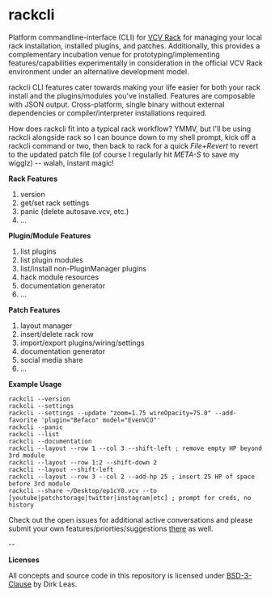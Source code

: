 # rackcli
Platform commandline-interface (CLI) for [VCV Rack](https://vcvrack.com/) for managing your local rack installation, installed plugins, and patches. Additionally, this provides a complementary incubation venue for prototyping/implementing features/capabilities experimentally in consideration in the official VCV Rack environment under an alternative development model.

rackcli CLI features cater towards making your life easier for both your rack install and the plugins/modules you've installed. Features are composable with JSON output. Cross-platform, single binary without external dependencies or compiler/interpreter installations required.

How does rackcli fit into a typical rack workflow? YMMV, but I'll be using rackcli alongside rack so I can bounce down to my shell prompt, kick off a rackcli command or two, then back to rack for a quick *File+Revert* to revert to the updated patch file (of course I regularly hit *META-S* to save my wigglz) -- walah, instant magic!

**Rack Features**
1. version
1. get/set rack settings
1. panic (delete autosave.vcv, etc.)
1. ...

**Plugin/Module Features**
1. list plugins
1. list plugin modules
1. list/install non-PluginManager plugins
1. hack module resources
1. documentation generator
1. ...

**Patch Features**
1. layout manager
1. insert/delete rack row
1. import/export plugins/wiring/settings
1. documentation generator
1. social media share
1. ...

**Example Usage**
```
rackcli --version
rackcli --settings
rackcli --settings --update "zoom=1.75 wireOpacity=75.0" --add-favorite 'plugin="Befaco" model="EvenVCO"'
rackcli --panic
rackcli --list
rackcli --documentation
rackcli --layout --row 1 --col 3 --shift-left ; remove empty HP beyond 3rd module
rackcli --layout --row 1:2 --shift-down 2
rackcli --layout --shift-left
rackcli --layout --row 3 --col 2 --add-hp 25 ; insert 25 HP of space before 3rd module
rackcli --share ~/Desktop/ep1cY0.vcv --to [youtube|patchstorage|twitter|instagram|etc] ; prompt for creds, no history
```

Check out the open issues for additional active conversations and please submit your own features/priorties/suggestions [there](https://github.com/dirkleas/rackcli/issues) as well. 

--

**Licenses**

All concepts and source code in this repository is licensed under [BSD-3-Clause](LICENSE) by Dirk Leas.
